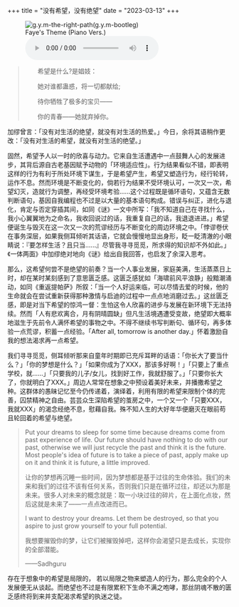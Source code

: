 +++
title = "没有希望，没有绝望"
date = "2023-03-13"
+++

<link rel="stylesheet" href="/css/audio.min.css" />
<figure class="figure-center">
  <img src="https://static.yon.im/image/blog/no-hope-no-despair/Finding%20Paradise%20%28Original%20Game%20Soundtrack%29.jpg" alt="g.y.m-the-right-path(g.y.m-bootleg)">
  <figcaption>Faye's Theme (Piano Vers​.​)</figcaption>
  <audio class="audio-control" controls>
    <source src="https://static.yon.im/audio/Faye%27s%20Theme%20%28Piano%20Vers.%29.flac" type="audio/mpeg">
    您的浏览器不支持 audio 元素。
  </audio>
</figure>

>　　希望是什么?是娼妓：
>
>　　她对谁都蛊惑，将一切都献给;
>
>　　待你牺牲了极多的宝贝——
>
>　　你的青春——她就弃掉你。

加缪曾言：「没有对生活的绝望，就没有对生活的热爱。」今日，余将其语稍作更改：「没有对生活的希望，就没有对生活的绝望。」

固然，希望予人以一时的欣喜与动力。它来自生活遭遇中一点鼓舞人心的发展进步，其背后源自古老基因赋予动物的「环境适应性」。行为结果看似不错，即表明这样的行为有利于所处环境下谋生，于是希望产生，希望又塑造行为，经行轮转，运作不息。然而环境是不断变化的，倘若行为结果不受环境认可，一次又一次，希望幻灭，造就行为调整，再经受环境考验......这个过程既是循环语句，又蕴含无数判断语句，基因自我编程也不过是以大量的基本语句构成。错误与纠正，进化与退化，肯定与否定穿插其间，如同《谜》一文中所写：「我不知道自己在寻找什么，我小心翼翼地为之命名，我收回说过的话，我重复自己的话，我退退进进。」希望便诞生与毁灭在这一次又一次的荒谬经历与不断变化的周边环境之中。「悖谬卷伏在事务深层，如果我侧耳倾听其话语，它就会慢慢地显出身形，眨一眨清澈的小眼睛说：『要怎样生活？且只当......』尽管我寻寻觅觅，所求得的知识却不外如此。」《一体两面》中加缪绝对地向《谜》给出自我回答，也启发了余深入思考。

那么，这希望何尝不是绝望的前奏？当一个人事业发展，家庭美满，生活蒸蒸日上时，却在某时某刻感到了意思匮乏感。这匮乏感犹如「海啸前风平浪静」般黯潮涌动，如同《重返提帕萨》所叙：「当一个人好运来临，可以尽情去爱的时候，他的生命就会在尝试重新获得那种激情与启迪的过程中一点点地消磨过去。」这丝匮乏感，即是对当下希望的惊鸿一督：生怕这令人欣喜的进步与发展在新环境下无法持续。然而「人有悲欢离合，月有阴晴圆缺」但凡生活境遇遭受变故，绝望即大概率地滋生于先前令人满怀希望的事物之中。不得不继续书写判断句、循环句，再多体验一点荒谬，积蓄一点经验。「After all, tomorrow is another day.」怀着激励自我的想法渴求再一点希望。

我们寻寻觅觅，侧耳倾听那来自童年时期即已充斥耳畔的话语：「你长大了要当什么？」「你的梦想是什么？」「如果你成为了XXX，那该多好啊！」「只要上了重点学校，就......」「只要我的儿子/女儿，找到好工作，我就舒服了。」「只要你长大了，你就明白了XXX。」周边人常常在想象之中预设着美好未来，并播撒希望之种。这群体的愚昧记忆至今仍传递着，演绎着，利用有限的希望来限制个体的完善，囚禁精神之自由。芸芸众生深陷希望的茧房之中，一个又一个「只要XXX，我就XXX」的渴念经绝不息，慰藉自我。殊不知人生的大好年华便磨灭在眼前苟且轮回着的希望与绝望。

> Put your dreams to sleep for some time because dreams come from past experience of life. Our future should have nothing to do with our past, otherwise we will just recycle the past and think it is the future. Most people's idea of future is to take a piece of past, apply make up on it and think it is future, a little improved. 
> 
> 让你的梦想再沉睡一些时间，因为梦想都是基于过往的生命体验。我们的未来和我们的过往不该有任何关系，否则我们只是在循环过往，却还以为那是未来。很多人对未来的概念就是：取一小块过往的碎片，在上面化点妆，然后这就是未来了——一点点改进而已。
> 
> I want to destroy your dreams. Let them be destroyed, so that you aspire to just grow yourself to your full potential.
> 
> 我想要摧毁你的梦，让它们被摧毁掉吧，这样你会渴望只是去成长，实现你的全部潜能。
> 
> ——Sadhguru

存在于想象中的希望是局限的， 若以局限之物来塑造人的行为，那么完全的个人发展便无从谈起。而绝望也不过是有限累积下生命不满之咆哮，那丝阴魂不散的匮乏感终将到来并支配渴求希望的执迷之徒。